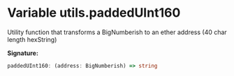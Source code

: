 
# Variable utils.paddedUInt160

Utility function that transforms a BigNumberish to an ether address (40 char length hexString)

<b>Signature:</b>

```typescript
paddedUInt160: (address: BigNumberish) => string
```

